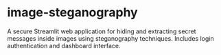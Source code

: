# image-steganography
A secure Streamlit web application for hiding and extracting secret messages inside images using steganography techniques. Includes login authentication and dashboard interface.
